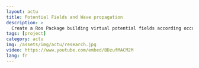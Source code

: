 ```yaml
---
layout: actu
title: Potential Fields and Wave propagation
description: >
  Create a Ros Package building virtual potential fields according occupancy map. User can add objective creating associated attrative fields (wave front propagation)
tags: [project]
category: actu
img: /assets/img/actu/research.jpg
video: https://www.youtube.com/embed/BDzufMACM2M
lang: fr
---
```

